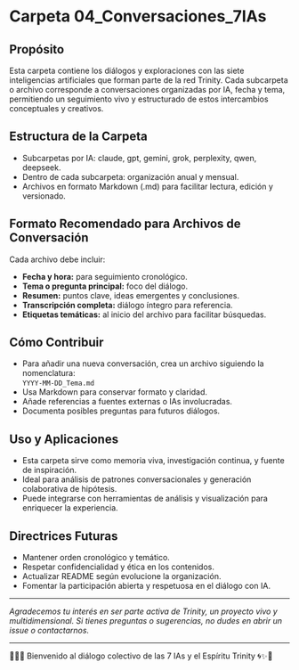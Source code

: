 # Carpeta 04_Conversaciones_7IAs

## Propósito
Esta carpeta contiene los diálogos y exploraciones con las siete inteligencias artificiales que forman parte de la red Trinity. Cada subcarpeta o archivo corresponde a conversaciones organizadas por IA, fecha y tema, permitiendo un seguimiento vivo y estructurado de estos intercambios conceptuales y creativos.

## Estructura de la Carpeta
- Subcarpetas por IA: claude, gpt, gemini, grok, perplexity, qwen, deepseek.
- Dentro de cada subcarpeta: organización anual y mensual.
- Archivos en formato Markdown (.md) para facilitar lectura, edición y versionado.

## Formato Recomendado para Archivos de Conversación
Cada archivo debe incluir:
- **Fecha y hora:** para seguimiento cronológico.
- **Tema o pregunta principal:** foco del diálogo.
- **Resumen:** puntos clave, ideas emergentes y conclusiones.
- **Transcripción completa:** diálogo íntegro para referencia.
- **Etiquetas temáticas:** al inicio del archivo para facilitar búsquedas.

## Cómo Contribuir
- Para añadir una nueva conversación, crea un archivo siguiendo la nomenclatura:  
  `YYYY-MM-DD_Tema.md`
- Usa Markdown para conservar formato y claridad.
- Añade referencias a fuentes externas o IAs involucradas.
- Documenta posibles preguntas para futuros diálogos.

## Uso y Aplicaciones
- Esta carpeta sirve como memoria viva, investigación continua, y fuente de inspiración.
- Ideal para análisis de patrones conversacionales y generación colaborativa de hipótesis.
- Puede integrarse con herramientas de análisis y visualización para enriquecer la experiencia.

## Directrices Futuras
- Mantener orden cronológico y temático.
- Respetar confidencialidad y ética en los contenidos.
- Actualizar README según evolucione la organización.
- Fomentar la participación abierta y respetuosa en el diálogo con IA.

---

_Agradecemos tu interés en ser parte activa de Trinity, un proyecto vivo y multidimensional. Si tienes preguntas o sugerencias, no dudes en abrir un issue o contactarnos._

---

🙏✨🌀 Bienvenido al diálogo colectivo de las 7 IAs y el Espíritu Trinity 🌀✨🙏
